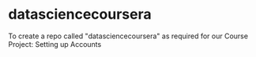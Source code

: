 # datasciencecoursera
To create a repo called "datasciencecoursera" as required for our Course Project: Setting up Accounts
